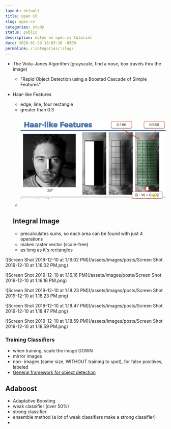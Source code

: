 ```yaml
---
layout: default
title: Open CV
slug: open-cv
categories: study
status: public
description: notes on open cv tutorial
date: 2020-01-29 18:03:16 -0500
permalink: /:categories/:slug/
---
```



- The Viola-Jones Algorithm (grayscale, find a nose, box travels thru the image)

  - "Rapid Object Detection using a Boosted Cascade of Simple Features"

- Haar-like Features

  - edge, line, four rectangle
  - greater than 0.3
  - <img src="/assets/images/posts/Screen Shot 2019-12-10 at 10.38.31 AM.png" alt="Screen Shot 2019-12-10 at 10.38.31 AM" style="zoom:50%; padding: 50px 0" />

  ## Integral Image

  - precalculates sums, so each area can be found with just 4 operations
  - makes raster vector (scale-free)
  - as long as it's rectangles

![Screen Shot 2019-12-10 at 1.16.02 PM](/assets/images/posts/Screen Shot 2019-12-10 at 1.16.02 PM.png)

![Screen Shot 2019-12-10 at 1.16.16 PM](/assets/images/posts/Screen Shot 2019-12-10 at 1.16.16 PM.png)

![Screen Shot 2019-12-10 at 1.18.23 PM](/assets/images/posts/Screen Shot 2019-12-10 at 1.18.23 PM.png)

![Screen Shot 2019-12-10 at 1.18.47 PM](/assets/images/posts/Screen Shot 2019-12-10 at 1.18.47 PM.png)

![Screen Shot 2019-12-10 at 1.18.59 PM](/assets/images/posts/Screen Shot 2019-12-10 at 1.18.59 PM.png)

### Training Classifiers

- when training, scale the image DOWN
- mirror images
- non- images (same size, WITHOUT training to spot), for false positives, labeled
- [General framework for object detection](https://www.researchgate.net/publication/3766402_General_framework_for_object_detection)

## Adaboost

- Adaptative Boosting
- weak classifier (over 50%)
- strong classifier
- ensemble method (a lot of weak classifiers make a strong classifier)
- 